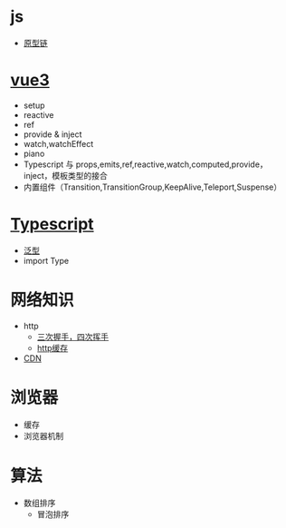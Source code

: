 # js
- [原型链]()
# [vue3](https://cn.vuejs.org/guide/introduction.html)

- setup
- reactive
- ref
- provide & inject
- watch,watchEffect
- piano
- Typescript 与 props,emits,ref,reactive,watch,computed,provide，inject，模板类型的接合
- 内置组件（Transition,TransitionGroup,KeepAlive,Teleport,Suspense）

# [Typescript](https://www.tslang.cn/docs/home.html)

- [泛型](https://juejin.cn/post/7064351631072526350)
- import Type

# 网络知识

- http
  - [三次握手，四次挥手](https://juejin.cn/post/6844903958624878606)
  - [http缓存](https://juejin.cn/post/6844903554587574285)
- [CDN](https://juejin.cn/post/7031920797115482120)

# 浏览器
 - 缓存
 - 浏览器机制

# 算法

- 数组排序
  - 冒泡排序
